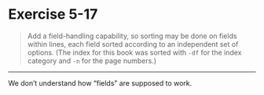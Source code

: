 # Exercise 5-17

> Add a field-handling capability, so sorting may be done on fields within lines, each field sorted according to an independent set of options.
> (The index for this book was sorted with `-df` for the index category and `-n` for the page numbers.)

---

We don’t understand how “fields” are supposed to work.
